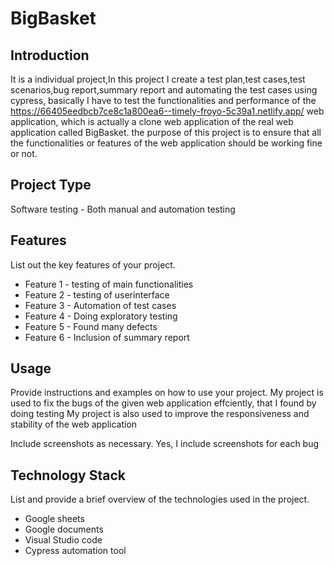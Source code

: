 # BigBasket

## Introduction
It is a individual project,In this project I create a test plan,test cases,test scenarios,bug report,summary report and automating the test cases using cypress, 
basically I have to test the functionalities and performance of the https://66405eedbcb7ce8c1a800ea6--timely-froyo-5c39a1.netlify.app/ web application, which is actually a clone web application of the real web application called BigBasket.
the purpose of this project is to ensure that all the functionalities or features of the web application should be working fine or not.
## Project Type
Software testing - Both manual and automation testing

## Features
List out the key features of your project.

- Feature 1 - testing of main functionalities
- Feature 2 - testing of userinterface
- Feature 3 - Automation of test cases
- Feature 4 - Doing exploratory testing
- Feature 5 - Found many defects
- Feature 6 - Inclusion of summary report

## Usage
Provide instructions and examples on how to use your project.
My project is used to fix the bugs of the given web application effciently, that I found by doing testing
My project is also used to improve the responsiveness and stability of the web application


Include screenshots as necessary.
Yes, I include screenshots for each bug

## Technology Stack
List and provide a brief overview of the technologies used in the project.

- Google sheets
- Google documents
- Visual Studio code
- Cypress automation tool
